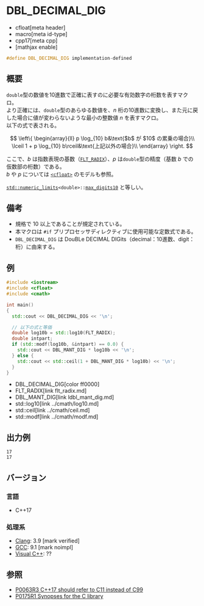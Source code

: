 # DBL_DECIMAL_DIG
* cfloat[meta header]
* macro[meta id-type]
* cpp17[meta cpp]
* [mathjax enable]

```cpp
#define DBL_DECIMAL_DIG implementation-defined
```

## 概要
`double`型の数値を10進数で正確に表すのに必要な有効数字の桁数を表すマクロ。  
より正確には、`double`型のあらゆる数値を、$n$ 桁の10進数に変換し、また元に戻した場合に値が変わらないような最小の整数値 $n$ を表すマクロ。  
以下の式で表される。

$$
\left\{
\begin{array}{ll}
p \log_{10} b&\text{$b$ が $10$ の累乗の場合}\\
\lceil 1 + p \log_{10} b\rceil&\text{上記以外の場合}\\
\end{array}
\right.
$$

ここで、$b$ は指数表現の基数（[`FLT_RADIX`](flt_radix.md)）、$p$ は`double`型の精度（基数 $b$ での仮数部の桁数）である。  
$b$ や $p$ については [`<cfloat>`](../cfloat.md) のモデルも参照。

[`std::numeric_limits`](/reference/limits/numeric_limits.md)`<double>::`[`max_digits10`](/reference/limits/numeric_limits/max_digits10.md) と等しい。

## 備考
- 規格で 10 以上であることが規定されている。
- 本マクロは `#if` プリプロセッサディレクティブに使用可能な定数式である。
- `DBL_DECIMAL_DIG` は DouBLe DECIMAL DIGits（decimal：10進数、digit：桁）に由来する。


## 例
```cpp example
#include <iostream>
#include <cfloat>
#include <cmath>

int main()
{
  std::cout << DBL_DECIMAL_DIG << '\n';

  // 以下の式と等価
  double log10b = std::log10(FLT_RADIX);
  double intpart;
  if (std::modf(log10b, &intpart) == 0.0) {
    std::cout << DBL_MANT_DIG * log10b << '\n';
  } else {
    std::cout << std::ceil(1 + DBL_MANT_DIG * log10b) << '\n';
  }
}
```
* DBL_DECIMAL_DIG[color ff0000]
* FLT_RADIX[link flt_radix.md]
* DBL_MANT_DIG[link ldbl_mant_dig.md]
* std::log10[link ../cmath/log10.md]
* std::ceil[link ../cmath/ceil.md]
* std::modf[link ../cmath/modf.md]

## 出力例
```
17
17
```

## バージョン
### 言語
- C++17

### 処理系
- [Clang](/implementation.md#clang): 3.9 [mark verified]
- [GCC](/implementation.md#gcc): 9.1 [mark noimpl]
- [Visual C++](/implementation.md#visual_cpp): ??


## 参照
- [P0063R3 C++17 should refer to C11 instead of C99](http://www.open-std.org/jtc1/sc22/wg21/docs/papers/2016/p0063r3.html)
- [P0175R1 Synopses for the C library](http://www.open-std.org/jtc1/sc22/wg21/docs/papers/2016/p0175r1.html)

